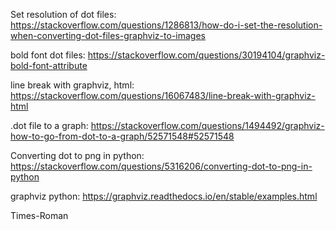 Set resolution of dot files: https://stackoverflow.com/questions/1286813/how-do-i-set-the-resolution-when-converting-dot-files-graphviz-to-images

bold font dot files: https://stackoverflow.com/questions/30194104/graphviz-bold-font-attribute

line break with graphviz, html: https://stackoverflow.com/questions/16067483/line-break-with-graphviz-html

.dot file to a graph: https://stackoverflow.com/questions/1494492/graphviz-how-to-go-from-dot-to-a-graph/52571548#52571548

Converting dot to png in python: https://stackoverflow.com/questions/5316206/converting-dot-to-png-in-python

graphviz python: https://graphviz.readthedocs.io/en/stable/examples.html

Times-Roman
